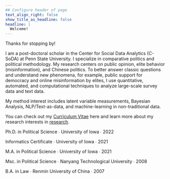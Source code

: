```yaml
---
## Configure header of page
text_align_right: false
show_title_as_headline: false
headline: |
  Welcome!
---
```


<!-- this is a subheadline -->
Thanks for stopping by!

I am a post-doctoral scholar in the Center for Social Data Analytics (C-SoDA) at Penn State University. I specialize in comparative politics and political methodology. My research centers on public opinion, elite behavior (misinformation), and Chinese politics. To better answer classic questions and understand new phenomena, for example, public support for democracy and online misinformation by elites, I use quantitative, automated, and computational techniques to analyze large-scale survey data and text data. 

My method interest includes latent variable measurements, Bayesian Analysis, NLP/Text-as-data, and machine-learning in non-traditional data. 

You can check out my [Curriculum Vitae](https://github.com/Tyhcass/cvtemplate/blob/master/CassTai_CV.pdf) here and learn more about my research interests in [research](/publication).

<i class="fas fa-graduation-cap pr2"></i>Ph.D. in Political Science  &#8729;
  University of Iowa  &#8729;  2022
 
<i class="fas fa-certificate pr2"></i>Informatics Certificate  &#8729;  University of Iowa  &#8729;  2021 

<i class="fas fa-graduation-cap pr2"></i>M.A. in Political Science  &#8729;  University of Iowa  &#8729;  2021

<i class="fas fa-graduation-cap pr2"></i>Msc. in Political Science  &#8729;  Nanyang Technological University   &#8729;  2008

<i class="fas fa-graduation-cap pr2"></i>B.A. in Law  &#8729; Renmin University of China  &#8729;  2007